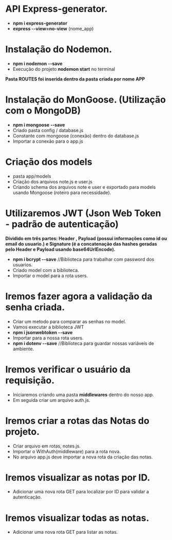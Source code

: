 # API Express-generator.

- **npm i express-generator**
- **express --view=no-view** (nome_app)

# Instalação do Nodemon.
- **npm i nodemon --save**
- Execução do projeto **nodemon start** no terminal

**Pasta ROUTES foi inserida dentro da pasta criada por nome APP**

# Instalação do MonGoose. (Utilização com o MongoDB)
- **npm i mongoose --save**
- Criado pasta config / database.js
- Constante com mongoose (conexão) dentro do database.js
- Importar a conexão para o app.js

# Criação dos models
- pasta app/models
- Criação dos arquivos note.js e user.js
- Criando schema dos arquivos note e user e exportado para models usando Mongoose (roteiro para necessidade).

# Utilizaremos JWT (Json Web Token - padrão de autenticação)
 **Dividido em três partes: Header , Payload (possui informações como id  ou email do usuario.) e Signature (é a concatenação das hashes geradas pelo Header e Payload usando base64UrlEncode).**
- **npm i bcrypt --save** //Biblioteca para trabalhar com password dos usuarios.
- Criado model com a biblioteca.
- Importar o model para a rota users.

# Iremos fazer agora a validação da senha criada.
- Criar um metodo para comparar as senhas no model.
- Vamos executar a biblioteca JWT
- **npm i jsonwebtoken --save**
- Importar para a nossa rota users.
- **npm i dotenv --save** //Biblioteca para guardar nossas variáveis de ambiente.

# Iremos verificar o usuário da requisição.
- Iniciaremos criando uma pasta **middlewares** dentro do nosso app.
- Em seguida criar um arquivo auth.js.

# Iremos criar a rotas das Notas do projeto.
- Criar arquivo em rotas, notes.js.
- Importar o WithAuth(middleware) para a rota nova.
- No arquivo app.js deve importar a nova rota da criação das notas.

# Iremos visualizar as notas por ID.
- Adicionar uma nova rota GET para localizar por ID para validar a autenticação.

# Iremos visualizar todas as notas.
- Adicionar uma nova rota GET para listar as notas.
